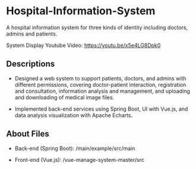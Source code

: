 # Hospital-Information-System

A hospital information system for three kinds of identity including doctors, admins and patients.

System Display Youtube Video: https://youtu.be/x5e4LG8Dpk0

Descriptions
------------------------------
- Designed a web system to support patients, doctors, and admins with different permissions, covering doctor-patient interaction,
registration and consultation, information analysis and management, and uploading and downloading of medical image files.

- Implemented back-end services using Spring Boot, UI with Vue.js, and data analysis visualization with Apache Echarts.

About Files
------------------------------
- Back-end (Spring Boot): /main/example/src/main

- Front-end (Vue.js): /vue-manage-system-master/src
